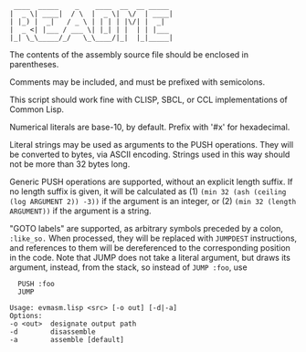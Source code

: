 ```
 ____  _____    _    ____  __  __ _____ 
|  _ \| ____|  / \  |  _ \|  \/  | ____|
| |_) |  _|   / _ \ | | | | |\/| |  _|  
|  _ <| |___ / ___ \| |_| | |  | | |___ 
|_| \_\_____/_/   \_\____/|_|  |_|_____|

```

The contents of the assembly source file should be enclosed in
parentheses.

Comments may be included, and must be prefixed with semicolons.

This script should work fine with CLISP, SBCL, or CCL implementations
of Common Lisp.

Numerical literals are base-10, by default. Prefix with '#x' for
hexadecimal.

Literal strings may be used as arguments to the PUSH operations.
They will be converted to bytes, via ASCII encoding. Strings used
in this way should not be more than 32 bytes long.

Generic PUSH operations are supported, without an explicit length
suffix. If no length suffix is given, it will be calculated as
  (1) `(min 32 (ash (ceiling (log ARGUMENT 2)) -3))`
if the argument is an integer, or
  (2) `(min 32 (length ARGUMENT))`
if the argument is a string.

"GOTO labels" are supported, as arbitrary symbols preceded by a colon,
`:like_so.` When processed, they will be replaced with `JUMPDEST` instructions,
and references to them will be dereferenced to the corresponding position
in the code. Note that JUMP does not take a literal argument, but draws
its argument, instead, from the stack, so instead of `JUMP :foo`, use
```
  PUSH :foo
  JUMP
```

```
Usage: evmasm.lisp <src> [-o out] [-d|-a]
Options:
-o <out>  designate output path
-d        disassemble
-a        assemble [default]
```